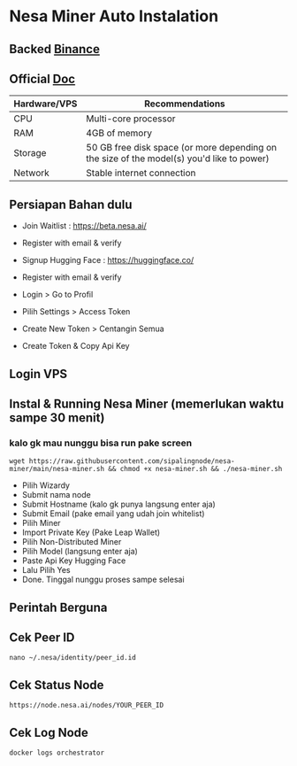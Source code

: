 # Nesa Miner Auto Instalation
## Backed [Binance](https://x.com/BinanceLabs/status/1763549855425651092?t=x7XWBXe0jA7dA5f8dAAdmw&s=19)
## Official [Doc](https://docs.nesa.ai/nesa/run-a-nesa-node/prerequisites)

|  Hardware/VPS |  Recommendations |
| ------------ | ------------ |
| CPU  | Multi-core processor  |
| RAM | 4GB of memory |
| Storage  | 50 GB free disk space (or more depending on the size of the model(s) you'd like to power) |
| Network | Stable internet connection |

## Persiapan Bahan dulu
- Join Waitlist : https://beta.nesa.ai/
- Register with email & verify

- Signup Hugging Face : https://huggingface.co/
- Register with email & verify
- Login > Go to Profil
- Pilih Settings > Access Token
- Create New Token > Centangin Semua
- Create Token & Copy Api Key

## Login VPS

## Instal & Running Nesa Miner (memerlukan waktu sampe 30 menit)
### kalo gk mau nunggu bisa run pake screen
```
wget https://raw.githubusercontent.com/sipalingnode/nesa-miner/main/nesa-miner.sh && chmod +x nesa-miner.sh && ./nesa-miner.sh
```

- Pilih Wizardy
- Submit nama node
- Submit Hostname (kalo gk punya langsung enter aja)
- Submit Email (pake email yang udah join whitelist)
- Pilih Miner
- Import Private Key (Pake Leap Wallet)
- Pilih Non-Distributed Miner
- Pilih Model (langsung enter aja)
- Paste Api Key Hugging Face
- Lalu Pilih Yes
- Done. Tinggal nunggu proses sampe selesai

## Perintah Berguna

## Cek Peer ID
```
nano ~/.nesa/identity/peer_id.id
```
## Cek Status Node
```
https://node.nesa.ai/nodes/YOUR_PEER_ID
```
## Cek Log Node
```
docker logs orchestrator
```
